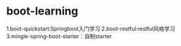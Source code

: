 # boot-learning

1.boot-quickstart:Springboot入门学习
2.boot-restful:restful风格学习
3.mingle-spring-boot-starter：自制starter

